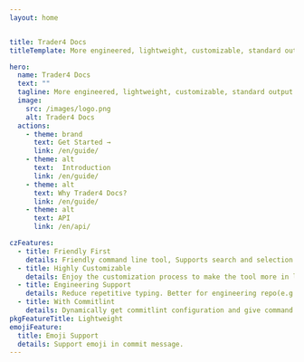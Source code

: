 ```yaml
---
layout: home


title: Trader4 Docs
titleTemplate: More engineered, lightweight, customizable, standard output format commitizen adapter

hero:
  name: Trader4 Docs
  text: ""
  tagline: More engineered, lightweight, customizable, standard output format Commitizen adapter and CLI.
  image:
    src: /images/logo.png
    alt: Trader4 Docs
  actions:
    - theme: brand
      text: Get Started →
      link: /en/guide/
    - theme: alt
      text:  Introduction
      link: /en/guide/
    - theme: alt
      text: Why Trader4 Docs?
      link: /en/guide/
    - theme: alt
      text: API
      link: /en/api/

czFeatures:
  - title: Friendly First
    details: Friendly command line tool, Supports search and selection on the command line, reducing spelling errors.To be a lazy man.
  - title: Highly Customizable
    details: Enjoy the customization process to make the tool more in line with your or team habits.
  - title: Engineering Support
    details: Reduce repetitive typing. Better for engineering repo(e.g:monorepo) or business system. Easy link with issue.
  - title: With Commitlint
    details: Dynamically get commitlint configuration and give command line prompts.
pkgFeatureTitle: Lightweight
emojiFeature:
  title: Emoji Support
  details: Support emoji in commit message.
---
```

